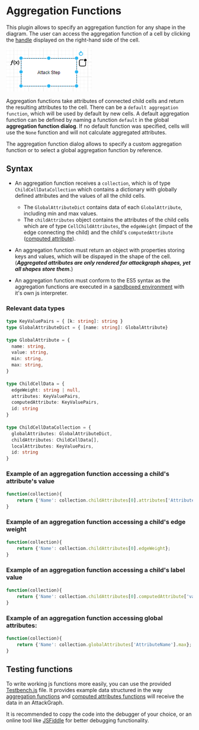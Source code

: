 # Aggregation Functions

This plugin allows to specify an aggregation function for any shape in the diagram. The user can access the aggregation function of a cell by clicking the [handle](technical/plugin.md#ui) displayed on the right-hand side of the cell.

![image of cell handles](images/CellHandles.png)

Aggregation functions take attributes of connected child cells and return the resulting attributes to the cell. There can be a `default aggregation function`, which will be used by default by new cells. A default aggregation function can be defined by naming a function `default` in the global **aggregation function dialog**. If no default function was specified, cells will use the `None` function and will not calculate aggregated attributes.

The aggregation function dialog allows to specify a custom aggregation function or to select a global aggregation function by reference.

## Syntax
- An aggregation function receives a `collection`, which is of type `ChildCellDataCollection` which contains a dictionary with globally defined attributes and the values of all the child cells.
  - The `GlobalAttributeDict` contains data of each `GlobalAttribute`, including min and max values.
  - The `childAttributes` object contains the attributes of the child cells which are of type `CellChildAttributes`, the `edgeWeight` (impact of the edge connecting the child) and the child's `computedAttribute` ([computed attribute](computed_attributes_functions.md)).

- An aggregation function must return an object with properties storing keys and values, which will be dispayed in the shape of the cell. (***Aggregated attributes are only rendered for attackgraph shapes, yet all shapes store them.***)

- An aggregation function must conform to the ES5 syntax as the aggregation functions are executed in a [sandboxed environment](https://github.com/NeilFraser/JS-Interpreter) with it's own js interpreter.

### Relevant data types
```ts
type KeyValuePairs = { [k: string]: string }
type GlobalAttributeDict = { [name: string]: GlobalAttribute}

type GlobalAttribute = {
  name: string,
  value: string,
  min: string,
  max: string,
}

type ChildCellData = {
  edgeWeight: string | null,
  attributes: KeyValuePairs,
  computedAttribute: KeyValuePairs,
  id: string
}

type ChildCellDataCollection = {
  globalAttributes: GlobalAttributeDict,
  childAttributes: ChildCellData[],
  localAttributes: KeyValuePairs,
  id: string
}
```
### Example of an aggregation function accessing a child's attribute's value
```js
function(collection){
    return {'Name': collection.childAttributes[0].attributes['AttributeName'};
}
```
### Example of an aggregation function accessing a child's edge weight
```js
function(collection){
    return {'Name': collection.childAttributes[0].edgeWeight};
}
```
### Example of an aggregation function accessing a child's label value
```js
function(collection){
    return {'Name': collection.childAttributes[0].computedAttribute['value']};
}
```
### Example of an aggregation function accessing global attributes:
```js
function(collection){
    return {'Name': collection.globalAttributes['AttributeName'].max};
}
```

## Testing functions

To write working js functions more easily, you can use the provided [Testbench.js](https://github.com/INCYDE-GmbH/drawio-plugin-attackgraphs/blob/main/TestBench.js) file. It provides example data structured in the way [aggregation functions](aggregation_functions.md) and [computed attributes functions](computed_attributes_functions.md) will receive the data in an AttackGraph.

It is recommended to copy the code into the debugger of your choice, or an online tool like [JSFiddle](https://jsfiddle.net/jsx0hvcw/) for better debugging functionality.
